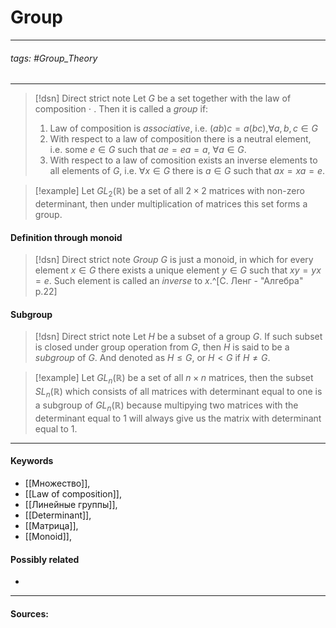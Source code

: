 # Group
***
###### tags: #Group_Theory 
***
>[!dsn] Direct strict note
>Let $G$ be a set together with the law of composition $\cdot$ . Then it is called a *group* if:
>1. Law of composition is *associative*, i.e. $(ab)c=a(bc)$,$\forall a,b,c\in G$
>2. With respect to a law of composition there is a neutral element, i.e. some $e\in G$ such that $ae=ea=a$, $\forall a\in G$.
>3. With respect to a law of comosition exists an inverse elements to all elements of $G$, i.e. $\forall x\in G$ there is $a\in G$ such that $ax=xa=e$.

>[!example]
>Let $GL_{2}(\mathbb{R})$ be a set of all $2\times2$ matrices with non-zero determinant, then under multiplication of matrices this set forms a group.
#### Definition through monoid
>[!dsn] Direct strict note
>*Group* $G$ is just a monoid, in which for every element $x\in G$ there exists a unique element $y\in G$ such that $xy=yx=e$. Such element is called an *inverse* to $x$.^[С. Ленг - "Алгебра" p.22]

#### Subgroup
>[!dsn] Direct strict note
>Let $H$ be a subset of a group $G$. If such subset is closed under group operation from $G$, then $H$ is said to be a *subgroup* of $G$. And denoted as $H\leqslant G$, or $H<G$ if $H\ne G$. 

>[!example]
>Let $GL_{n}(\mathbb{R})$ be a set of all $n\times n$ matrices, then the subset $SL_{n}(\mathbb{R})$ which consists of all matrices with determinant equal to one is a subgroup of $GL_{n}(\mathbb{R})$ because multipying two matrices with the determinant equal to $1$ will always give us the matrix with determinant equal to $1$.
***
#### Keywords
- [[Множество]],
- [[Law of composition]],
- [[Линейные группы]],
- [[Determinant]],
- [[Матрица]],
- [[Monoid]],
#### Possibly related
- 
***
#### Sources:
